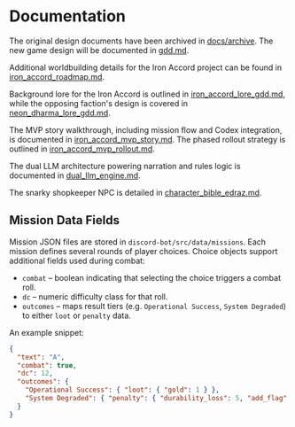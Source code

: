 # Documentation

The original design documents have been archived in [docs/archive](archive/).
The new game design will be documented in [gdd.md](gdd.md).

Additional worldbuilding details for the Iron Accord project can be found in
[iron_accord_roadmap.md](iron_accord_roadmap.md).

Background lore for the Iron Accord is outlined in
[iron_accord_lore_gdd.md](iron_accord_lore_gdd.md), while the opposing faction's
design is covered in [neon_dharma_lore_gdd.md](neon_dharma_lore_gdd.md).

The MVP story walkthrough, including mission flow and Codex integration, is
documented in [iron_accord_mvp_story.md](iron_accord_mvp_story.md).
The phased rollout strategy is outlined in [iron_accord_mvp_rollout.md](iron_accord_mvp_rollout.md).

The dual LLM architecture powering narration and rules logic is documented in [dual_llm_engine.md](dual_llm_engine.md).

The snarky shopkeeper NPC is detailed in [character_bible_edraz.md](character_bible_edraz.md).


## Mission Data Fields

Mission JSON files are stored in `discord-bot/src/data/missions`. Each mission defines several rounds of player choices. Choice objects support additional fields used during combat:

- `combat` – boolean indicating that selecting the choice triggers a combat roll.
- `dc` – numeric difficulty class for that roll.
- `outcomes` – maps result tiers (e.g. `Operational Success`, `System Degraded`) to either `loot` or `penalty` data.

An example snippet:

```json
{
  "text": "A",
  "combat": true,
  "dc": 12,
  "outcomes": {
    "Operational Success": { "loot": { "gold": 1 } },
    "System Degraded": { "penalty": { "durability_loss": 5, "add_flag": "Injured" } }
  }
}
```
